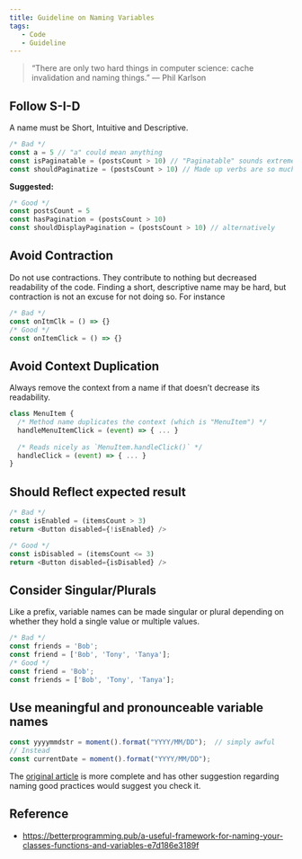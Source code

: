```yaml
---
title: Guideline on Naming Variables
tags:
   - Code
   - Guideline
---
```


> “There are only two hard things in computer science: cache invalidation and naming things.” — Phil Karlson


## Follow S-I-D

A name must be Short, Intuitive and Descriptive.

```javascript
/* Bad */
const a = 5 // "a" could mean anything
const isPaginatable = (postsCount > 10) // "Paginatable" sounds extremely unnatural
const shouldPaginatize = (postsCount > 10) // Made up verbs are so much fun!
```

**Suggested:**

```javascript
/* Good */
const postsCount = 5
const hasPagination = (postsCount > 10)
const shouldDisplayPagination = (postsCount > 10) // alternatively
```

## Avoid Contraction

Do not use contractions. They contribute to nothing but decreased readability of the code. Finding a short, descriptive name may be hard, but contraction is not an excuse for not doing so. For instance

```javascript
/* Bad */
const onItmClk = () => {}
/* Good */
const onItemClick = () => {}
```

## Avoid Context Duplication

Always remove the context from a name if that doesn’t decrease its readability.

```javascript
class MenuItem {
  /* Method name duplicates the context (which is "MenuItem") */
  handleMenuItemClick = (event) => { ... }
  
  /* Reads nicely as `MenuItem.handleClick()` */
  handleClick = (event) => { ... }
}
```

## Should Reflect expected result

```javascript
/* Bad */
const isEnabled = (itemsCount > 3)
return <Button disabled={!isEnabled} />

/* Good */
const isDisabled = (itemsCount <= 3)
return <Button disabled={isDisabled} />
```

## Consider Singular/Plurals

Like a prefix, variable names can be made singular or plural depending on whether they hold a single value or multiple values.

```javascript
/* Bad */
const friends = 'Bob';
const friend = ['Bob', 'Tony', 'Tanya'];
/* Good */
const friend = 'Bob';
const friends = ['Bob', 'Tony', 'Tanya'];
```

## Use meaningful and pronounceable variable names

```javascript
const yyyymmdstr = moment().format("YYYY/MM/DD");  // simply awful
// Instead
const currentDate = moment().format("YYYY/MM/DD");
```

The [original article](https://betterprogramming.pub/a-useful-framework-for-naming-your-classes-functions-and-variables-e7d186e3189f) is more complete and has other suggestion regarding naming good practices would suggest you check it.

## Reference

* <https://betterprogramming.pub/a-useful-framework-for-naming-your-classes-functions-and-variables-e7d186e3189f>